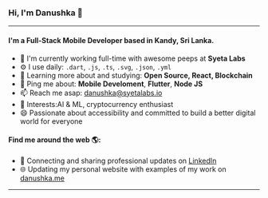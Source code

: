 ### Hi, I'm Danushka 👋
---

#### I'm a Full-Stack Mobile Developer based in Kandy, Sri Lanka.

- 🏢 I'm currently working full-time with awesome peeps at **Syeta Labs**
- ⚙️ I use daily: `.dart`, `.js`, `.ts`, `.svg`, `.json`, `.yml` 
- 🌱 Learning more about and studying: **Open Source, React, Blockchain**
- 💬 Ping me about: **Mobile Develoment**, **Flutter**, **Node JS**
- 📫 Reach me asap: danushka@syetalabs.io
- 💜 Interests:AI & ML, cryptocurrency enthusiast
- 😄 Passionate about accessibility and committed to build a better digital world for everyone

#### Find me around the web 🌎:
- 💼 Connecting and sharing professional updates on <a href="https://www.linkedin.com/in/danushka-ariyarathna-498294137/">LinkedIn</a>
- 🌐 Updating my personal website with examples of my work on <a href="https://www.danushka.me">danushka.me</a>



---

